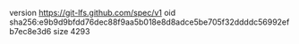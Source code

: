 version https://git-lfs.github.com/spec/v1
oid sha256:e9b9d9bfdd76dec88f9aa5b018e8d8adce5be705f32ddddc56992efb7ec8e3d6
size 4293
